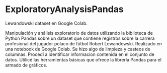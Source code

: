 # ExploratoryAnalysisPandas
Lewandowski dataset en Google Colab.

Manipulación y análisis exploratorio de datos utilizando la biblioteca de Python Pandas sobre un dataset que contiene registros sobre la carrera profesional del jugador polaco de fútbol Robert Lewandowski. Realizado en una notebook de Google Colab. Se hizo algo de limpieza y casteos de columnas. Procedí a identificar informacion contenida en el conjunto de datos. Utilicé las herramientas básicas que  ofrece la librería Pandas para el armado de gráficos.
